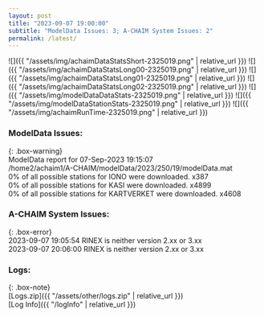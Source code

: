 ```yaml
---
layout: post
title: "2023-09-07 19:00:00"
subtitle: "ModelData Issues: 3; A-CHAIM System Issues: 2"
permalink: /latest/
---
```


![]({{ "/assets/img/achaimDataStatsShort-2325019.png" | relative_url }})
![]({{ "/assets/img/achaimDataStatsLong00-2325019.png" | relative_url }})
![]({{ "/assets/img/achaimDataStatsLong01-2325019.png" | relative_url }})
![]({{ "/assets/img/achaimDataStatsLong02-2325019.png" | relative_url }})
![]({{ "/assets/img/modelDataDataStats-2325019.png" | relative_url }})
![]({{ "/assets/img/modelDataStationStats-2325019.png" | relative_url }})
![]({{ "/assets/img/achaimRunTime-2325019.png" | relative_url }})


### ModelData Issues:  
  
{: .box-warning}  
 ModelData report for 07-Sep-2023 19:15:07   
 /home2/achaim1/A-CHAIM/modelData/2023/250/19/modelData.mat   
 0% of all possible stations for IONO were downloaded. x387   
 0% of all possible stations for KASI were downloaded. x4899   
 0% of all possible stations for KARTVERKET were downloaded. x4608   
  
### A-CHAIM System Issues:  
  
{: .box-error}  
2023-09-07 19:05:54 RINEX is neither version 2.xx or 3.xx  
2023-09-07 20:06:00 RINEX is neither version 2.xx or 3.xx  

### Logs:  
  
{: .box-note}  
[Logs.zip]({{ "/assets/other/logs.zip" | relative_url }})  
[Log Info]({{ "/logInfo" | relative_url }})  
